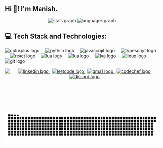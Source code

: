 <h2 align="left">Hi 👋! I'm Manish.</h2>

<div align="center">
    <img src="https://github-readme-stats.vercel.app/api?username=manish-pandey413&hide_title=false&hide_rank=true&show_icons=true&include_all_commits=true&count_private=true&disable_animations=false&theme=gruvbox&locale=en&hide_border=true" height="180" alt="stats graph" />
    <img src="https://github-readme-stats.vercel.app/api/top-langs?username=manish-pandey413&locale=en&hide_title=false&layout=compact&card_width=320&langs_count=9&theme=gruvbox&hide_border=true" height="180" alt="languages graph"  />
  </div>


<h2 align="left">💻  Tech Stack and Technologies:</h2>
<div align="left">
  <img src="https://cdn.jsdelivr.net/gh/devicons/devicon/icons/cplusplus/cplusplus-original.svg" height="32" alt="cplusplus logo"  />
  <img width="12" />
  <img src="https://cdn.jsdelivr.net/gh/devicons/devicon/icons/python/python-original.svg" height="32" alt="python logo"  />
  <img width="12" />
  <img src="https://cdn.jsdelivr.net/gh/devicons/devicon/icons/javascript/javascript-original.svg" height="30" alt="javascript logo"  />
  <img width="12" />
  <img src="https://cdn.jsdelivr.net/gh/devicons/devicon/icons/typescript/typescript-original.svg" height="30" alt="typescript logo"  />
  <img width="12" />
  <img src="https://cdn.jsdelivr.net/gh/devicons/devicon/icons/react/react-original.svg" height="30" alt="react logo"  />
  <img width="12" />
     <img src="https://cdn.jsdelivr.net/gh/devicons/devicon/icons/tailwindcss/tailwindcss-original.svg" height="32" alt="lua logo"  />
  <img width="12" />
     <img src="https://cdn.jsdelivr.net/gh/devicons/devicon/icons/nextjs/nextjs-original.svg" height="32" alt="lua logo"  />
  <img width="12" />
     <img src="https://cdn.jsdelivr.net/gh/devicons/devicon/icons/lua/lua-original.svg" height="32" alt="lua logo"  />
  <img width="12" />
  <img src="https://cdn.jsdelivr.net/gh/devicons/devicon/icons/linux/linux-original.svg" height="32" alt="linux logo"  />
  <img width="12" />
  <img src="https://cdn.jsdelivr.net/gh/devicons/devicon/icons/git/git-original.svg" height="32" alt="git logo"  />
  <img width="12" />
</div>


<br clear="both">

<img align="left" height="140" src="https://media1.tenor.com/m/Xf_PZVtHpSgAAAAC/anime-typing.gif"  />


<div align="center">
  <a href="https://www.linkedin.com/in/manish-pandey-260aab325/" target="_blank">
    <img src="https://img.shields.io/static/v1?message=LinkedIn&logo=linkedin&label=&color=0077B5&logoColor=white&labelColor=&style=for-the-badge" height="45" alt="linkedin logo"  />
  </a>
    <img width="3" />
    <a href="https://leetcode.com/u/_Manish_Pandey_/" target="_blank">
    <img src="https://external-content.duckduckgo.com/iu/?u=https%3A%2F%2Fblogs-hots-files.s3.amazonaws.com%2Fimages%2F2021%2F07%2Fleetcode_button_icon_151892.png&f=1&nofb=1&ipt=36b13bcc8db2a0f608e185fea732038fe902df3c0a2d111cc02f0beed8590a40&ipo=images" height="45" alt="leetcode logo"  />
  </a>
    <img width="3" />
  <a href="mailto:manishpandey0.connect@gmail.com" target="_blank">
    <img src="https://img.shields.io/static/v1?message=Gmail&logo=gmail&label=&color=D14836&logoColor=white&labelColor=&style=for-the-badge" height="45" alt="gmail logo"  />
  </a>
    <img width="3" />
  <a href="https://www.codechef.com/users/d3f4ult/" target="_blank">
    <img src="https://external-content.duckduckgo.com/iu/?u=https%3A%2F%2Fcdn.icon-icons.com%2Ficons2%2F2530%2FPNG%2F512%2Fcodechef_button_icon_151902.png&f=1&nofb=1&ipt=341bab666a5220246adad0d080287196e7f0c148de475308c1f1d8a7a6214d33&ipo=images" height="45" alt="codechef logo"  />
  </a>
  <a href="https://discord.com/users/918382617584349194/" target="_blank">
    <img src="https://img.shields.io/static/v1?message=Discord&logo=discord&label=&color=7289DA&logoColor=white&labelColor=&style=for-the-badge" height="45" alt="discord logo"  />
</div>

###

<br clear="both">

<img src="https://raw.githubusercontent.com/manish-pandey413/manish-pandey413/output/snake.svg" alt="Snake animation" />

###
<br clear="both">

